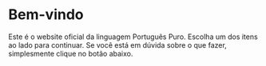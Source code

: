 # Bem-vindo

Este é o website oficial da linguagem Português Puro. Escolha um dos itens ao lado para continuar. Se você está em dúvida sobre o que fazer, simplesmente clique no botão abaixo.
